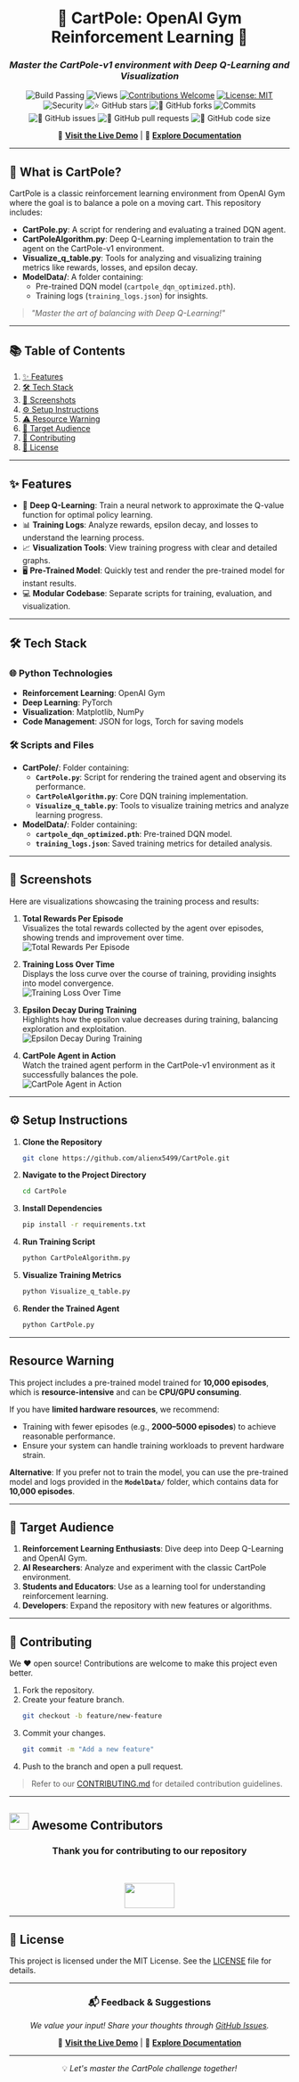 
<div align="center">

# 🌟 **CartPole: OpenAI Gym Reinforcement Learning** 🌟  
### *Master the CartPole-v1 environment with Deep Q-Learning and Visualization*

![Build Passing](https://img.shields.io/badge/build-passing-success?style=flat-square)
![Views](https://hits.dwyl.com/alienx5499/CartPole.svg)
[![Contributions Welcome](https://img.shields.io/badge/contributions-welcome-brightgreen.svg?style=flat-square)](https://github.com/alienx5499/CartPole/blob/main/CONTRIBUTING.md)
[![License: MIT](https://custom-icon-badges.herokuapp.com/github/license/alienx5499/CartPole?logo=law&logoColor=white)](https://github.com/alienx5499/CartPole/blob/main/LICENSE)
![Security](https://snyk.io/test/github/dwyl/hapi-auth-jwt2/badge.svg?targetFile=package.json)
![⭐ GitHub stars](https://img.shields.io/github/stars/alienx5499/CartPole?style=social)
![🍴 GitHub forks](https://img.shields.io/github/forks/alienx5499/CartPole?style=social)
![Commits](https://badgen.net/github/commits/alienx5499/cartpole)
![🐛 GitHub issues](https://img.shields.io/github/issues/alienx5499/CartPole)
![📂 GitHub pull requests](https://img.shields.io/github/issues-pr/alienx5499/cartpole)
![💾 GitHub code size](https://img.shields.io/github/languages/code-size/alienx5499/cartpole)

🔗 **[Visit the Live Demo](#-screenshots)** | 📑 **[Explore Documentation](#)**

</div>

---

## **🎢 What is CartPole?**

CartPole is a classic reinforcement learning environment from OpenAI Gym where the goal is to balance a pole on a moving cart. This repository includes:
- **CartPole.py**: A script for rendering and evaluating a trained DQN agent.
- **CartPoleAlgorithm.py**: Deep Q-Learning implementation to train the agent on the CartPole-v1 environment.
- **Visualize_q_table.py**: Tools for analyzing and visualizing training metrics like rewards, losses, and epsilon decay.
- **ModelData/**: A folder containing:
  - Pre-trained DQN model (`cartpole_dqn_optimized.pth`).
  - Training logs (`training_logs.json`) for insights.

> *"Master the art of balancing with Deep Q-Learning!"*

---

## **📚 Table of Contents**
1. [✨ Features](#-features)
2. [🛠️ Tech Stack](#️-tech-stack)
3. [📸 Screenshots](#-screenshots)
4. [⚙️ Setup Instructions](#️-setup-instructions)
5. [⚠️ Resource Warning](#-resource-warning)
6. [🎯 Target Audience](#-target-audience)
7. [🤝 Contributing](#-contributing)
8. [📜 License](#-license)

---

## **✨ Features**  
- 🤖 **Deep Q-Learning**: Train a neural network to approximate the Q-value function for optimal policy learning.
- 📊 **Training Logs**: Analyze rewards, epsilon decay, and losses to understand the learning process.
- 📈 **Visualization Tools**: View training progress with clear and detailed graphs.
- 🖥️ **Pre-Trained Model**: Quickly test and render the pre-trained model for instant results.
- 💻 **Modular Codebase**: Separate scripts for training, evaluation, and visualization.

---

## **🛠️ Tech Stack**

### 🌐 **Python Technologies**
- **Reinforcement Learning**: OpenAI Gym
- **Deep Learning**: PyTorch
- **Visualization**: Matplotlib, NumPy
- **Code Management**: JSON for logs, Torch for saving models

### 🛠️ **Scripts and Files**
- **CartPole/**: Folder containing:
  - **`CartPole.py`**: Script for rendering the trained agent and observing its performance.
  - **`CartPoleAlgorithm.py`**: Core DQN training implementation.
  - **`Visualize_q_table.py`**: Tools to visualize training metrics and analyze learning progress.
- **ModelData/**: Folder containing:
  - **`cartpole_dqn_optimized.pth`**: Pre-trained DQN model.
  - **`training_logs.json`**: Saved training metrics for detailed analysis.

---

## **📸 Screenshots**
Here are visualizations showcasing the training process and results:

1. **Total Rewards Per Episode**  
   Visualizes the total rewards collected by the agent over episodes, showing trends and improvement over time.  
   ![Total Rewards Per Episode](https://github.com/user-attachments/assets/7d56aff9-3550-486f-a9b4-fcfb56540167)

2. **Training Loss Over Time**  
   Displays the loss curve over the course of training, providing insights into model convergence.  
   ![Training Loss Over Time](https://github.com/user-attachments/assets/5769ea2c-7a94-41b7-86fc-bad19987dabd)

3. **Epsilon Decay During Training**  
   Highlights how the epsilon value decreases during training, balancing exploration and exploitation.  
   ![Epsilon Decay During Training](https://github.com/user-attachments/assets/cc1687dc-cf37-4ba5-a4fb-74837270706b)

5. **CartPole Agent in Action**  
   Watch the trained agent perform in the CartPole-v1 environment as it successfully balances the pole.  
   ![CartPole Agent in Action](https://github.com/user-attachments/assets/b24d4e5b-2f5b-4237-8c3a-584f89045f30)

---

## **⚙️ Setup Instructions**

1. **Clone the Repository**
   ```bash
   git clone https://github.com/alienx5499/CartPole.git
   ```
2. **Navigate to the Project Directory**
   ```bash
   cd CartPole
   ```
3. **Install Dependencies**
   ```bash
   pip install -r requirements.txt
   ```
4. **Run Training Script**
   ```bash
   python CartPoleAlgorithm.py
   ```
5. **Visualize Training Metrics**
   ```bash
   python Visualize_q_table.py
   ```
6. **Render the Trained Agent**
   ```bash
   python CartPole.py
   ```

---

## **Resource Warning**

This project includes a pre-trained model trained for **10,000 episodes**, which is **resource-intensive** and can be **CPU/GPU consuming**. 

If you have **limited hardware resources**, we recommend:
- Training with fewer episodes (e.g., **2000–5000 episodes**) to achieve reasonable performance.
- Ensure your system can handle training workloads to prevent hardware strain.

**Alternative**: If you prefer not to train the model, you can use the pre-trained model and logs provided in the **`ModelData/`** folder, which contains data for **10,000 episodes**.

---

## **🎯 Target Audience**

1. **Reinforcement Learning Enthusiasts**: Dive deep into Deep Q-Learning and OpenAI Gym.
2. **AI Researchers**: Analyze and experiment with the classic CartPole environment.
3. **Students and Educators**: Use as a learning tool for understanding reinforcement learning.
4. **Developers**: Expand the repository with new features or algorithms.

---

## **🤝 Contributing**

We ❤️ open source! Contributions are welcome to make this project even better.  
1. Fork the repository.  
2. Create your feature branch.  
   ```bash
   git checkout -b feature/new-feature
   ```
3. Commit your changes.  
   ```bash
   git commit -m "Add a new feature"
   ```
4. Push to the branch and open a pull request.

> Refer to our [CONTRIBUTING.md](CONTRIBUTING.md) for detailed contribution guidelines.

---

## <img src="https://fonts.gstatic.com/s/e/notoemoji/latest/1f31f/512.webp" width="35" height="30"> Awesome Contributors

<div align="center">
	<h3>Thank you for contributing to our repository</h3><br>
	<p align="center">
		<a href="https://github.com/alienx5499/CartPole/contributors">
			<img src="https://contrib.rocks/image?repo=alienx5499/CartPole" width="90" height="45" />
		</a>
	</p>
</div>

---

## **📜 License**

This project is licensed under the MIT License. See the [LICENSE](LICENSE) file for details.

---

<div align="center">

### 📬 **Feedback & Suggestions**
*We value your input! Share your thoughts through [GitHub Issues](https://github.com/alienx5499/CartPole/issues).*


🔗 **[Visit the Live Demo](#-screenshots)** | 📑 **[Explore Documentation](#)** 

---


💡 *Let's master the CartPole challenge together!*

</div>
